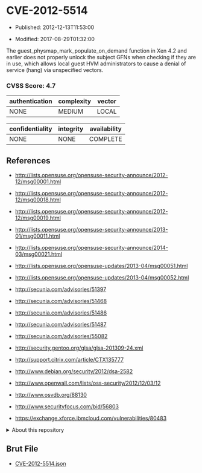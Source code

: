 # CVE-2012-5514

- Published: 2012-12-13T11:53:00

- Modified: 2017-08-29T01:32:00

The guest_physmap_mark_populate_on_demand function in Xen 4.2 and earlier does not properly unlock the subject GFNs when checking if they are in use, which allows local guest HVM administrators to cause a denial of service (hang) via unspecified vectors.

### CVSS Score: **4.7**

| authentication | complexity | vector |
| --- | --- | --- |
| NONE | MEDIUM | LOCAL |

| confidentiality | integrity | availability |
| --- | --- | --- |
| NONE | NONE | COMPLETE |

## References

* http://lists.opensuse.org/opensuse-security-announce/2012-12/msg00001.html

* http://lists.opensuse.org/opensuse-security-announce/2012-12/msg00018.html

* http://lists.opensuse.org/opensuse-security-announce/2012-12/msg00019.html

* http://lists.opensuse.org/opensuse-security-announce/2013-01/msg00011.html

* http://lists.opensuse.org/opensuse-security-announce/2014-03/msg00021.html

* http://lists.opensuse.org/opensuse-updates/2013-04/msg00051.html

* http://lists.opensuse.org/opensuse-updates/2013-04/msg00052.html

* http://secunia.com/advisories/51397

* http://secunia.com/advisories/51468

* http://secunia.com/advisories/51486

* http://secunia.com/advisories/51487

* http://secunia.com/advisories/55082

* http://security.gentoo.org/glsa/glsa-201309-24.xml

* http://support.citrix.com/article/CTX135777

* http://www.debian.org/security/2012/dsa-2582

* http://www.openwall.com/lists/oss-security/2012/12/03/12

* http://www.osvdb.org/88130

* http://www.securityfocus.com/bid/56803

* https://exchange.xforce.ibmcloud.com/vulnerabilities/80483

<details>
<summary>About this repository</summary> 

  This repository is part of the project [Live Hack CVE](https://github.com/Live-Hack-CVE). Main website can be found [www.live-hack.org](https://www.live-hack.org) 
  
  Made by [Sn0wAlice](https://github.com/Sn0wAlice) for the people that care about security and need to have a feed of the latest CVEs. Hope you enjoy it, don't forget to star the repo and follow me on [Twitter](https://twitter.com/Sn0wAlice) and [Github](https://github.com/Sn0wAlice). And that is my [personnal website](https://www.alice-snow.me/)

  - [Home Page](https://github.com/Live-Hack-CVE)
  - [Framework](https://github.com/Live-Hack-CVE/cve-framework)
  - [CVE database](https://github.com/Live-Hack-CVE/full_database)
  - [Changelog](https://github.com/Live-Hack-CVE/Changelog)
</details>

## Brut File

* [CVE-2012-5514.json](https://raw.githubusercontent.com/Live-Hack-CVE/full_database/main/cves/2012/CVE-2012-5514.json)

